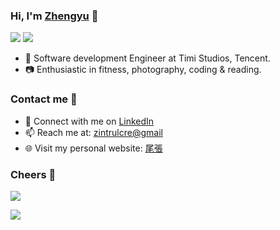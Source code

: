 ### Hi, I'm <a href="https://zintrulcre.vip/">Zhengyu</a> 👋

![](https://img.shields.io/github/stars/zintrulcre?affiliations=OWNER%2CCOLLABORATOR) ![](https://img.shields.io/github/followers/zintrulcre)

- 👤 Software development Engineer at Timi Studios, Tencent.
- 📷 Enthusiastic in fitness, photography, coding & reading.


### Contact me 📧

- 💼 Connect with me on [LinkedIn](https://www.linkedin.com/in/zhengyu-chen-19065a164/)
- 📫 Reach me at: [zintrulcre@gmail](mailto:zintrulcre@gmail)
- 🌐 Visit my personal website: [尾張](https://zintrulcre.vip/)

### Cheers 🍻

![](https://github-readme-stats.vercel.app/api?username=ZintrulCre&theme=blueberry)

![](https://github-readme-stats.vercel.app/api/top-langs/?username=zintrulcre&theme=blueberry&show_icons=true)